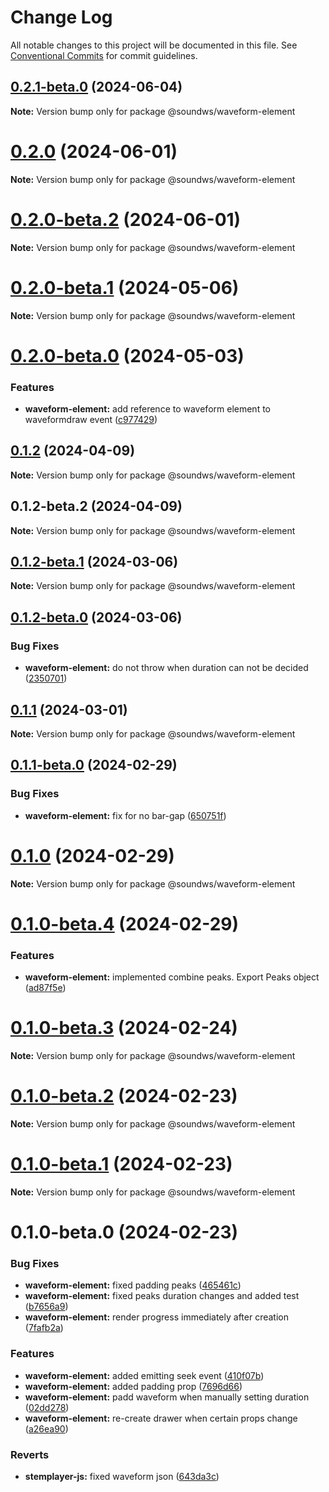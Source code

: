 # Change Log

All notable changes to this project will be documented in this file.
See [Conventional Commits](https://conventionalcommits.org) for commit guidelines.

## [0.2.1-beta.0](https://github.com/sound-ws/waveform-element/compare/@soundws/waveform-element@0.2.0...@soundws/waveform-element@0.2.1-beta.0) (2024-06-04)

**Note:** Version bump only for package @soundws/waveform-element





# [0.2.0](https://github.com/sound-ws/waveform-element/compare/@soundws/waveform-element@0.2.0-beta.2...@soundws/waveform-element@0.2.0) (2024-06-01)

**Note:** Version bump only for package @soundws/waveform-element





# [0.2.0-beta.2](https://github.com/sound-ws/waveform-element/compare/@soundws/waveform-element@0.2.0-beta.1...@soundws/waveform-element@0.2.0-beta.2) (2024-06-01)

**Note:** Version bump only for package @soundws/waveform-element





# [0.2.0-beta.1](https://github.com/sound-ws/waveform-element/compare/@soundws/waveform-element@0.2.0-beta.0...@soundws/waveform-element@0.2.0-beta.1) (2024-05-06)

**Note:** Version bump only for package @soundws/waveform-element





# [0.2.0-beta.0](https://github.com/sound-ws/waveform-element/compare/@soundws/waveform-element@0.1.2...@soundws/waveform-element@0.2.0-beta.0) (2024-05-03)


### Features

* **waveform-element:** add reference to waveform element to waveformdraw event ([c977429](https://github.com/sound-ws/waveform-element/commit/c9774293ddf1329eaf4cd999b16e5d376050a595))





## [0.1.2](https://github.com/sound-ws/waveform-element/compare/@soundws/waveform-element@0.1.2-beta.2...@soundws/waveform-element@0.1.2) (2024-04-09)

**Note:** Version bump only for package @soundws/waveform-element





## 0.1.2-beta.2 (2024-04-09)

**Note:** Version bump only for package @soundws/waveform-element





## [0.1.2-beta.1](https://github.com/sound-ws/waveform-element/compare/@soundws/waveform-element@0.1.2-beta.0...@soundws/waveform-element@0.1.2-beta.1) (2024-03-06)

**Note:** Version bump only for package @soundws/waveform-element





## [0.1.2-beta.0](https://github.com/sound-ws/waveform-element/compare/@soundws/waveform-element@0.1.1...@soundws/waveform-element@0.1.2-beta.0) (2024-03-06)


### Bug Fixes

* **waveform-element:** do not throw when duration can not be decided ([2350701](https://github.com/sound-ws/waveform-element/commit/235070187efd22a08fbc187dc7619c1a0e8b38c8))





## [0.1.1](https://github.com/sound-ws/waveform-element/compare/@soundws/waveform-element@0.1.1-beta.0...@soundws/waveform-element@0.1.1) (2024-03-01)

**Note:** Version bump only for package @soundws/waveform-element





## [0.1.1-beta.0](https://github.com/sound-ws/waveform-element/compare/@soundws/waveform-element@0.1.0...@soundws/waveform-element@0.1.1-beta.0) (2024-02-29)


### Bug Fixes

* **waveform-element:** fix for no bar-gap ([650751f](https://github.com/sound-ws/waveform-element/commit/650751f27e5d637800f94a28fc5f13b9ae11a252))





# [0.1.0](https://github.com/sound-ws/waveform-element/compare/@soundws/waveform-element@0.1.0-beta.4...@soundws/waveform-element@0.1.0) (2024-02-29)

**Note:** Version bump only for package @soundws/waveform-element





# [0.1.0-beta.4](https://github.com/sound-ws/waveform-element/compare/@soundws/waveform-element@0.1.0-beta.3...@soundws/waveform-element@0.1.0-beta.4) (2024-02-29)


### Features

* **waveform-element:** implemented combine peaks. Export Peaks object ([ad87f5e](https://github.com/sound-ws/waveform-element/commit/ad87f5ee866373ac1f7161c2de79fc5fde43f635))





# [0.1.0-beta.3](https://github.com/sound-ws/waveform-element/compare/@soundws/waveform-element@0.1.0-beta.2...@soundws/waveform-element@0.1.0-beta.3) (2024-02-24)

**Note:** Version bump only for package @soundws/waveform-element





# [0.1.0-beta.2](https://github.com/sound-ws/waveform-element/compare/@soundws/waveform-element@0.1.0-beta.1...@soundws/waveform-element@0.1.0-beta.2) (2024-02-23)

**Note:** Version bump only for package @soundws/waveform-element





# [0.1.0-beta.1](https://github.com/soundws/waveform-element/compare/@soundws/waveform-element@0.1.0-beta.0...@soundws/waveform-element@0.1.0-beta.1) (2024-02-23)

**Note:** Version bump only for package @soundws/waveform-element





# 0.1.0-beta.0 (2024-02-23)


### Bug Fixes

* **waveform-element:** fixed padding peaks ([465461c](https://github.com/firstcoders/monorepo/commit/465461c91f531864e004d206a4888151cf35c7bc))
* **waveform-element:** fixed peaks duration changes and added test ([b7656a9](https://github.com/firstcoders/monorepo/commit/b7656a9e8f451169609a067331fd8b4ea3dc51fe))
* **waveform-element:** render progress immediately after creation ([7fafb2a](https://github.com/firstcoders/monorepo/commit/7fafb2a8ddcf79577a6e5c6c9470966d3c1d4071))


### Features

* **waveform-element:** added emitting seek event ([410f07b](https://github.com/firstcoders/monorepo/commit/410f07b18e3f7190257b4a076d2e6399e7d9ef25))
* **waveform-element:** added padding prop ([7696d66](https://github.com/firstcoders/monorepo/commit/7696d666e1f56af7fc4870296bda9d6d804291fc))
* **waveform-element:** padd waveform when manually setting duration ([02dd278](https://github.com/firstcoders/monorepo/commit/02dd2780d0f3d668bf0121088e568cd711c2f702))
* **waveform-element:** re-create drawer when certain props change ([a26ea90](https://github.com/firstcoders/monorepo/commit/a26ea90df0b5ea4d5123b67037bb70948b15d97c))


### Reverts

* **stemplayer-js:** fixed waveform json ([643da3c](https://github.com/firstcoders/monorepo/commit/643da3c726bcec4d6d79806d4415c5502a277489))
